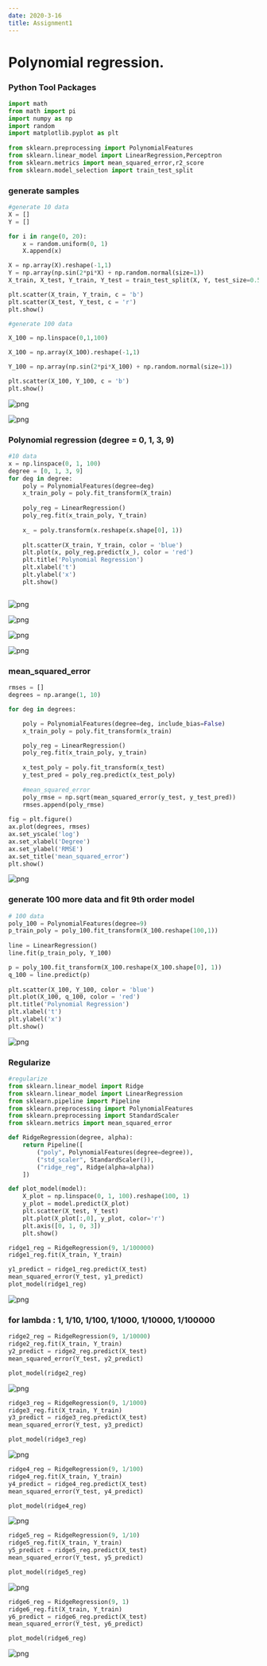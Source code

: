 ```yaml
---
date: 2020-3-16
title: Assignment1
---
```

# Polynomial regression.

### Python Tool Packages


```python
import math
from math import pi
import numpy as np
import random
import matplotlib.pyplot as plt 
 
from sklearn.preprocessing import PolynomialFeatures
from sklearn.linear_model import LinearRegression,Perceptron
from sklearn.metrics import mean_squared_error,r2_score
from sklearn.model_selection import train_test_split
```
### generate samples

```python
#generate 10 data
X = []
Y = []

for i in range(0, 20):
    x = random.uniform(0, 1)
    X.append(x)

X = np.array(X).reshape(-1,1)
Y = np.array(np.sin(2*pi*X) + np.random.normal(size=1))
X_train, X_test, Y_train, Y_test = train_test_split(X, Y, test_size=0.5)

plt.scatter(X_train, Y_train, c = 'b')
plt.scatter(X_test, Y_test, c = 'r')
plt.show()

#generate 100 data

X_100 = np.linspace(0,1,100)     

X_100 = np.array(X_100).reshape(-1,1)

Y_100 = np.array(np.sin(2*pi*X_100) + np.random.normal(size=1))

plt.scatter(X_100, Y_100, c = 'b')
plt.show()
```


![png](./HaiboWang_01_1_0.png)



![png](./HaiboWang_01_1_1.png)


### Polynomial regression (degree = 0, 1, 3, 9)
```python
#10 data
x = np.linspace(0, 1, 100)
degree = [0, 1, 3, 9]
for deg in degree:
    poly = PolynomialFeatures(degree=deg)
    x_train_poly = poly.fit_transform(X_train)
    
    poly_reg = LinearRegression()
    poly_reg.fit(x_train_poly, Y_train)
    
    x_ = poly.transform(x.reshape(x.shape[0], 1))
       
    plt.scatter(X_train, Y_train, color = 'blue') 
    plt.plot(x, poly_reg.predict(x_), color = 'red') 
    plt.title('Polynomial Regression') 
    plt.xlabel('t') 
    plt.ylabel('x') 
    plt.show() 



```


![png](./HaiboWang_01_2_0.png)



![png](./HaiboWang_01_2_1.png)



![png](./HaiboWang_01_2_2.png)



![png](./HaiboWang_01_2_3.png)


### mean_squared_error
```python
rmses = []
degrees = np.arange(1, 10)

for deg in degrees:

    poly = PolynomialFeatures(degree=deg, include_bias=False)
    x_train_poly = poly.fit_transform(x_train)

    poly_reg = LinearRegression()
    poly_reg.fit(x_train_poly, y_train)
    
    x_test_poly = poly.fit_transform(x_test)
    y_test_pred = poly_reg.predict(x_test_poly)
    
    #mean_squared_error
    poly_rmse = np.sqrt(mean_squared_error(y_test, y_test_pred))
    rmses.append(poly_rmse)
        
fig = plt.figure()
ax.plot(degrees, rmses)
ax.set_yscale('log')
ax.set_xlabel('Degree')
ax.set_ylabel('RMSE')
ax.set_title('mean_squared_error')  
plt.show()
```


![png](./HaiboWang_01_3_0.png)

### generate 100 more data and fit 9th order model 

```python
# 100 data
poly_100 = PolynomialFeatures(degree=9)
p_train_poly = poly_100.fit_transform(X_100.reshape(100,1))
    
line = LinearRegression()
line.fit(p_train_poly, Y_100)

p = poly_100.fit_transform(X_100.reshape(X_100.shape[0], 1))
q_100 = line.predict(p)
       
plt.scatter(X_100, Y_100, color = 'blue') 
plt.plot(X_100, q_100, color = 'red') 
plt.title('Polynomial Regression') 
plt.xlabel('t') 
plt.ylabel('x') 
plt.show() 
```


![png](./HaiboWang_01_4_0.png)

### Regularize

```python
#regularize
from sklearn.linear_model import Ridge
from sklearn.linear_model import LinearRegression
from sklearn.pipeline import Pipeline
from sklearn.preprocessing import PolynomialFeatures
from sklearn.preprocessing import StandardScaler
from sklearn.metrics import mean_squared_error

def RidgeRegression(degree, alpha):
    return Pipeline([
        ("poly", PolynomialFeatures(degree=degree)),
        ("std_scaler", StandardScaler()),
        ("ridge_reg", Ridge(alpha=alpha))
    ])

def plot_model(model):
    X_plot = np.linspace(0, 1, 100).reshape(100, 1)
    y_plot = model.predict(X_plot)
    plt.scatter(X_test, Y_test)
    plt.plot(X_plot[:,0], y_plot, color='r')
    plt.axis([0, 1, 0, 3])
    plt.show()

```


```python
ridge1_reg = RidgeRegression(9, 1/100000)
ridge1_reg.fit(X_train, Y_train)

y1_predict = ridge1_reg.predict(X_test)
mean_squared_error(Y_test, y1_predict)
plot_model(ridge1_reg)
```


![png](./HaiboWang_01_6_0.png)


### for lambda : 1, 1/10, 1/100, 1/1000, 1/10000, 1/100000
```python
ridge2_reg = RidgeRegression(9, 1/10000)
ridge2_reg.fit(X_train, Y_train)
y2_predict = ridge2_reg.predict(X_test)
mean_squared_error(Y_test, y2_predict)

plot_model(ridge2_reg)

```


![png](./HaiboWang_01_7_0.png)



```python
ridge3_reg = RidgeRegression(9, 1/1000)
ridge3_reg.fit(X_train, Y_train)
y3_predict = ridge3_reg.predict(X_test)
mean_squared_error(Y_test, y3_predict)

plot_model(ridge3_reg)
```


![png](./HaiboWang_01_8_0.png)



```python
ridge4_reg = RidgeRegression(9, 1/100)
ridge4_reg.fit(X_train, Y_train)
y4_predict = ridge4_reg.predict(X_test)
mean_squared_error(Y_test, y4_predict)

plot_model(ridge4_reg)
```


![png](./HaiboWang_01_9_0.png)



```python
ridge5_reg = RidgeRegression(9, 1/10)
ridge5_reg.fit(X_train, Y_train)
y5_predict = ridge5_reg.predict(X_test)
mean_squared_error(Y_test, y5_predict)

plot_model(ridge5_reg)
```


![png](./HaiboWang_01_10_0.png)



```python
ridge6_reg = RidgeRegression(9, 1)
ridge6_reg.fit(X_train, Y_train)
y6_predict = ridge6_reg.predict(X_test)
mean_squared_error(Y_test, y6_predict)

plot_model(ridge6_reg)
```


![png](./HaiboWang_01_11_0.png)

